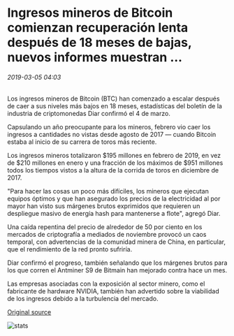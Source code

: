 # Ingresos mineros de Bitcoin comienzan recuperación lenta después de 18 meses de bajas, nuevos informes muestran ...

###### 2019-03-05 04:03

Los ingresos mineros de Bitcoin (BTC) han comenzado a escalar después de caer a sus niveles más bajos en 18 meses, estadísticas del boletín de la industria de criptomonedas Diar confirmó el 4 de marzo.

Capsulando un año preocupante para los mineros, febrero vio caer los ingresos a cantidades no vistas desde agosto de 2017 — cuando Bitcoin estaba al inicio de su carrera de toros más reciente.

Los ingresos mineros totalizaron $195 millones en febrero de 2019, en vez de $210 millones en enero y una fracción de los máximos de $951 millones todos los tiempos vistos a la altura de la corrida de toros en diciembre de 2017.

"Para hacer las cosas un poco más difíciles, los mineros que ejecutan equipos óptimos y que han asegurado los precios de la electricidad al por mayor han visto sus márgenes brutos exprimidos que requieren un despliegue masivo de energía hash para mantenerse a flote", agregó Diar.

Una caída repentina del precio de alrededor de 50 por ciento en los mercados de criptografía a mediados de noviembre provocó un caos temporal, con advertencias de la comunidad minera de China, en particular, que el rendimiento de la red pronto sufriría.

Diar confirmó el progreso, también señalando que los márgenes brutos para los que corren el Antminer S9 de Bitmain han mejorado contra hace un mes.

Las empresas asociadas con la exposición al sector minero, como el fabricante de hardware NVIDIA, también han advertido sobre la viabilidad de los ingresos debido a la turbulencia del mercado.

[Original source](https://cointelegraph.com/news/bitcoin-mining-revenue-begins-slow-recovery-after-18-month-lows-new-report-shows)

![stats](https://c.statcounter.com/11760860/0/a89fa40b/1/ "stats")